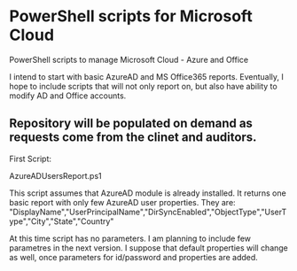 # PowerShell scripts for Microsoft Cloud
PowerShell scripts to manage Microsoft Cloud - Azure and Office

I intend to start with basic AzureAD and MS Office365 reports.
Eventually, I hope to include scripts that will not only report on, but also have ability to modify AD and Office accounts.


## Repository will be populated on demand as requests come from the clinet and auditors.

First Script:

AzureADUsersReport.ps1

This script assumes that AzureAD module is already installed. It returns one basic report with only few AzureAD user properties. They are:        "DisplayName","UserPrincipalName","DirSyncEnabled","ObjectType","UserType","City","State","Country"

At this time script has no parameters. I am planning to include few parametres in the next version. I suppose that default properties will change as well, once parameters for id/password and properties are added.


